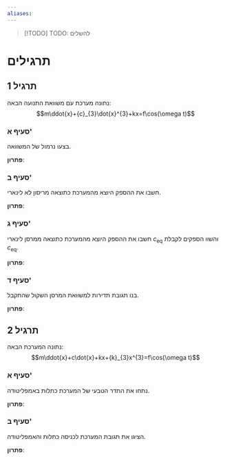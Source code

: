```yaml
---
aliases:
---
```

>[!TODO] TODO: להשלים

# תרגילים
## תרגיל 1
נתונה מערכת עם משוואת התנועה הבאה:
$$m\ddot{x}+{c}_{3}\dot{x}^{3}+kx=f\cos(\omega t)$$
### סעיף א'
בצעו נרמול של המשוואה.

**פתרון**:

### סעיף ב'
חשבו את ההספק היוצא מהמערכת כתוצאה מריסון לא לינארי.

**פתרון**:


### סעיף ג'
חשבו את ההספק היוצא מהמערכת כתוצאה ממרסן לינארי $c_{\text{eq}}$ והשוו הספקים לקבלת $c_{\text{eq}}$.

**פתרון**:


### סעיף ד'
בנו תגובת תדירות למשוואת המרסן השקול שהתקבל.

**פתרון**:

## תרגיל 2
נתונה המערכת הבאה:
$$m\ddot{x}+c\dot{x}+kx+{k}_{3}x^{3}=f\cos(\omega t)$$

### סעיף א'
נתחו את התדר הטבעי של המערכת כתלות באמפליטודה.

**פתרון**:


### סעיף ב'
הציגו את תגובת המערכת לכניסה כתלות והאמפליטודה.

**פתרון**: